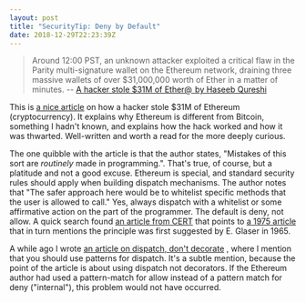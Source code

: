 ```yaml
---
layout: post
title: "SecurityTip: Deny by Default"
date: 2018-12-29T22:23:39Z
---
```


> Around 12:00 PST, an unknown attacker exploited a critical flaw in
> the Parity multi-signature wallet on the Ethereum network, draining
> three massive wallets of over $31,000,000 worth of Ether in a matter
> of minutes. --
> [A hacker stole $31M of Ether@&#8202; by Haseeb Qureshi](http://n99.us/wfy)

This is [a nice article](http://n99.us/wfy) on how a hacker stole $31M
of Ethereum (cryptocurrency). It explains why Ethereum is different
from Bitcoin, something I hadn't known, and explains how the hack
worked and how it was thwarted. Well-written and worth a read for the
more deeply curious.

The one quibble with the article is that the author states, "Mistakes
of this sort are *routinely* made in programming.". That's true, of
course, but a platitude and not a good excuse. Ethereum is special,
and standard security rules should apply when building dispatch
mechanisms. The author notes that "The safer approach here would be to
whitelist specific methods that the user is allowed to call." Yes,
always dispatch with a whitelist or some affirmative action on the
part of the programmer. The default is deny, not allow. A quick search
found [an article from CERT](http://n99.us/fdh) that points to
[a 1975 article](http://n99.us/fss) that in turn mentions the
principle was first suggested by E. Glaser in 1965.

A while ago I wrote
[an article on dispatch, don't decorate](../Dispatch_Do_not_Decorate)
, where I mention that you should use patterns for dispatch. It's a
subtle mention, because the point of the article is about using
dispatch not decorators. If the Ethereum author had used a
pattern-match for allow instead of a pattern match for deny
("internal"), this problem would not have occurred.
